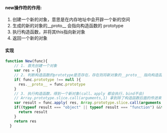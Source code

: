 #### new操作符的作用:
   1. 创建一个新的对象，意思是在内存地址中会开辟一个新的空间
   2. 生成的新的对象的__proto__ 会指向构造函数的 prototype
   3. 执行构造函数，并将其this指向新对象
   4. 返回一个新的对象
   
#### 实现

```js
function New(func){
    // 1. 首先创建一个对象
    var res = {}
    // 2. 判断构造函数的prototype是否存在，存在则将新对象的__proto__ 指向构造函数的prototype
    if( func.prototype !== null ){
      res.__proto__ = func.prototype
    }
    // 3. 执行构造函数，得到一个新对象(call、apply 都会执行，bind不会)
    // Array.prototype.slice.call(arguments,1) 拿到除了构造函数后面的传进来的参数
    var result = func.apply( res, Array.prototype.slice.call(arguments,1)) 
    if((typeof result === "object" || typeof result === "function") &&typeof result !== null){
      return result
    }
    return res
  }
```
